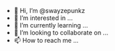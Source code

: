 - 👋 Hi, I’m @swayzepunkz
- 👀 I’m interested in ...
- 🌱 I’m currently learning ...
- 💞️ I’m looking to collaborate on ...
- 📫 How to reach me ...

<!---
swayzepunkz/swayzepunkz is a ✨ special ✨ repository because its `README.md` (this file) appears on your GitHub profile.
You can click the Preview link to take a look at your changes.
--->
